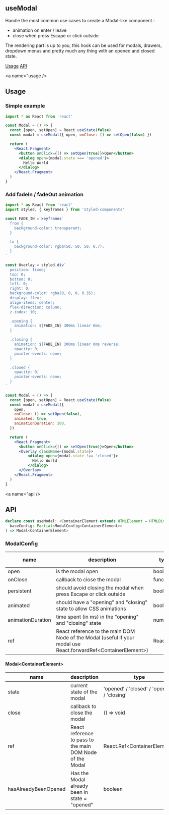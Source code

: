 ## useModal

Handle the most common use cases to create a Modal-like component :

- animation on enter / leave
- close when press Escape or click outside

The rendering part is up to you, this hook can be used for modals, drawers, dropdown menus and pretty much any thing with an opened and closed state.


[Usage](#usage)
[API](#api)

<a name="usage />
## Usage

### Simple example

```jsx harmony
import * as React from 'react'

const Modal = () => {
  const [open, setOpen] = React.useState(false)
  const modal = useModal({ open, onClose: () => setOpen(false) })

  return (
    <React.Fragment>
      <button onClick={() => setOpen(true)}>Open</button>
      <dialog open={modal.state === 'opened'}>
        Hello World
      </dialog>
    </React.Fragment>
  )
}
```


### Add fadeIn / fadeOut animation

```jsx harmony
import * as React from 'react'
import styled, { keyframes } from 'styled-components'

const FADE_IN = keyframes`
  from {
    background-color: transparent;
  }

  to {
    background-color: rgba(50, 50, 50, 0.7);
  }
`

const Overlay = styled.div`
  position: fixed;
  top: 0;
  bottom: 0;
  left: 0;
  right: 0;
  background-color: rgba(0, 0, 0, 0.35);
  display: flex;
  align-items: center;
  flex-direction: column;
  z-index: 10;

  .opening {
    animation: ${FADE_IN} 300ms linear 0ms;
  }

  .closing {
    animation: ${FADE_IN} 300ms linear 0ms reverse;
    opacity: 0;
    pointer-events: none;
  }

  .closed {
    opacity: 0;
    pointer-events: none;
  }
`

const Modal = () => {
  const [open, setOpen] = React.useState(false)
  const modal = useModal({
    open,
    onClose: () => setOpen(false),
    animated: true,
    animationDuration: 300,
  })

  return (
    <React.Fragment>
      <button onClick={() => setOpen(true)}>Open</button>
      <Overlay className={modal.state}>
          <dialog open={modal.state !== 'closed'}>
            Hello World
          </dialog>
      </Overlay>
    </React.Fragment>
  )
}
```

<a name="api />
## API

```typescript jsx
declare const useModal: <ContainerElement extends HTMLElement = HTMLDivElement>(
  baseConfig: Partial<ModalConfig<ContainerElement>>
) => Modal<ContainerElement>
```

### ModalConfig

| name | description | type | default value |
| --- | --- | --- | --- |
| open | is the modal open | boolean | false |
| onClose | callback to close the modal | function | - |
| persistent | should avoid closing the modal when press Escape or click outside | boolean | false |
| animated | should have a "opening" and "closing" state to allow CSS animations | boolean | false |
| animationDuration | time spent (in ms) in the "opening" and "closing" state | number | 300 |
| ref | React reference to the main DOM Node of the Modal (useful if your modal use React.forwardRef\<ContainerElement\>) | React.Ref | null | 

#### Modal\<ContainerElement\>

| name | description | type |
| --- | --- | --- |
| state | current state of the modal | 'opened' / 'closed' / 'opening' / 'closing' |
| close | callback to close the modal | () => void |
| ref | React reference to pass to the main DOM Node of the Modal | React.Ref\<ContainerElement\> |
| hasAlreadyBeenOpened | Has the Modal already been in state = "opened" | boolean |

